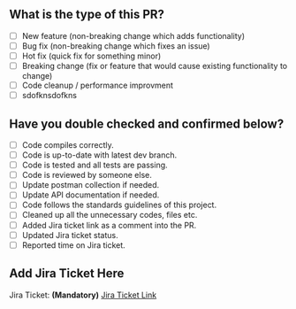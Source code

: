 ## What is the type of this PR?

<!--- What types of changes does your code introduce? Put an `x` in all the boxes that apply: -->

- [ ] New feature (non-breaking change which adds functionality)
- [ ] Bug fix (non-breaking change which fixes an issue)
- [ ] Hot fix (quick fix for something minor)
- [ ] Breaking change (fix or feature that would cause existing functionality to change)
- [ ] Code cleanup / performance improvment
- [ ] sdofknsdofkns
## Have you double checked and confirmed below?

- [	] Code compiles correctly.
- [ ] Code is up-to-date with latest dev branch.
- [ ] Code is tested and all tests are passing.
- [ ] Code is reviewed by someone else.
- [ ] Update postman collection if needed.
- [ ] Update API documentation if needed.
- [ ] Code follows the standards guidelines of this project.
- [ ] Cleaned up all the unnecessary codes, files etc.
- [ ] Added Jira ticket link as a comment into the PR.
- [ ] Updated Jira ticket status.
- [ ] Reported time on Jira ticket.

## Add Jira Ticket Here
Jira Ticket: **(Mandatory)** [Jira Ticket Link](<copy-paste-jira-ticket-link-here>)
